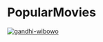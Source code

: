 # PopularMovies
[![gandhi-wibowo](https://circleci.com/gh/gandhi-wibowo/PopularMovies.svg?style=shield)](https://circleci.com/gh/gandhi-wibowo/PopularMovies)
